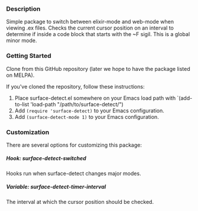 ### Description
Simple package to switch between elixir-mode and web-mode when viewing .ex files. Checks the current cursor position on an interval to determine if inside a code block that starts with the ~F sigil. This is a global minor mode.

### Getting Started
Clone from this GitHub repository (later we hope to have the package listed on MELPA).

If you've cloned the repository, follow these instructions:
1. Place surface-detect.el somewhere on your Emacs load path with `(add-to-list 'load-path "/path/to/surface-detect/")
2. Add `(require 'surface-detect)` to your Emacs configuration.
3. Add `(surface-detect-mode 1)` to your Emacs configuration.

### Customization
There are several options for customizing this package:

##### Hook: surface-detect-switched
Hooks run when surface-detect changes major modes.

##### Variable: surface-detect-timer-interval
The interval at which the cursor position should be checked.
